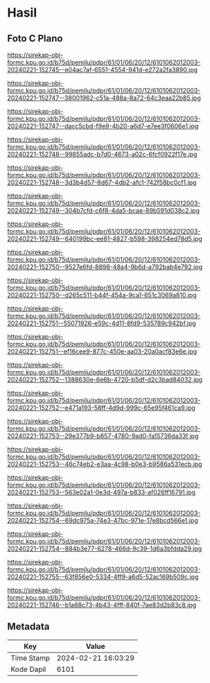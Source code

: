 # Hasil

## Foto C Plano

https://sirekap-obj-formc.kpu.go.id/b75d/pemilu/pdpr/61/01/06/20/12/6101062012003-20240221-152745--e04ac7af-6551-4554-941d-e272a2fa3890.jpg

https://sirekap-obj-formc.kpu.go.id/b75d/pemilu/pdpr/61/01/06/20/12/6101062012003-20240221-152747--38001962-c51a-488a-8a72-64c3eaa22b85.jpg

https://sirekap-obj-formc.kpu.go.id/b75d/pemilu/pdpr/61/01/06/20/12/6101062012003-20240221-152747--dacc5cbd-f9e9-4b20-a6d7-e7ee3f0606e1.jpg

https://sirekap-obj-formc.kpu.go.id/b75d/pemilu/pdpr/61/01/06/20/12/6101062012003-20240221-152748--99855adc-b7d0-4673-a02c-6fcf0922f17e.jpg

https://sirekap-obj-formc.kpu.go.id/b75d/pemilu/pdpr/61/01/06/20/12/6101062012003-20240221-152748--3d3b4d57-8d67-4db2-afc1-742f58bc0cf1.jpg

https://sirekap-obj-formc.kpu.go.id/b75d/pemilu/pdpr/61/01/06/20/12/6101062012003-20240221-152749--304b7cfd-c6f8-4da5-bcae-89b591d038c2.jpg

https://sirekap-obj-formc.kpu.go.id/b75d/pemilu/pdpr/61/01/06/20/12/6101062012003-20240221-152749--640199bc-ee81-4827-b598-398254ed78d5.jpg

https://sirekap-obj-formc.kpu.go.id/b75d/pemilu/pdpr/61/01/06/20/12/6101062012003-20240221-152750--9527e6fd-8898-48a4-9b6d-a792bab4e792.jpg

https://sirekap-obj-formc.kpu.go.id/b75d/pemilu/pdpr/61/01/06/20/12/6101062012003-20240221-152750--d265c511-b44f-454a-9ca1-651c3069a810.jpg

https://sirekap-obj-formc.kpu.go.id/b75d/pemilu/pdpr/61/01/06/20/12/6101062012003-20240221-152751--55071926-e59c-4d11-8fd9-535789c942bf.jpg

https://sirekap-obj-formc.kpu.go.id/b75d/pemilu/pdpr/61/01/06/20/12/6101062012003-20240221-152751--ef16cee9-877c-450e-aa03-20a0acf83e6e.jpg

https://sirekap-obj-formc.kpu.go.id/b75d/pemilu/pdpr/61/01/06/20/12/6101062012003-20240221-152752--1388630e-6e6b-4720-b5df-d2c3bad84032.jpg

https://sirekap-obj-formc.kpu.go.id/b75d/pemilu/pdpr/61/01/06/20/12/6101062012003-20240221-152752--e471a193-58ff-4d9d-999c-65e95f461ca9.jpg

https://sirekap-obj-formc.kpu.go.id/b75d/pemilu/pdpr/61/01/06/20/12/6101062012003-20240221-152753--29e377b9-b857-4780-9ad0-fa15736da33f.jpg

https://sirekap-obj-formc.kpu.go.id/b75d/pemilu/pdpr/61/01/06/20/12/6101062012003-20240221-152753--46c74eb2-e3aa-4c98-b0e3-b9586a531ecb.jpg

https://sirekap-obj-formc.kpu.go.id/b75d/pemilu/pdpr/61/01/06/20/12/6101062012003-20240221-152753--563e02a1-0e3d-497a-b833-af026ff16791.jpg

https://sirekap-obj-formc.kpu.go.id/b75d/pemilu/pdpr/61/01/06/20/12/6101062012003-20240221-152754--69dc975a-74e3-47bc-971e-17e8bcd566e1.jpg

https://sirekap-obj-formc.kpu.go.id/b75d/pemilu/pdpr/61/01/06/20/12/6101062012003-20240221-152754--884b3e77-6278-466d-9c39-1d6a3bfdda29.jpg

https://sirekap-obj-formc.kpu.go.id/b75d/pemilu/pdpr/61/01/06/20/12/6101062012003-20240221-152755--63f856e0-5334-4ff9-a6d5-52ac169b509c.jpg

https://sirekap-obj-formc.kpu.go.id/b75d/pemilu/pdpr/61/01/06/20/12/6101062012003-20240221-152746--b1a88c73-4b43-4fff-840f-7ae83d2b83c8.jpg


## Metadata

| Key        | Value               |
| ---------- | ------------------- |
| Time Stamp | 2024-02-21 16:03:29 |
| Kode Dapil | 6101                |



